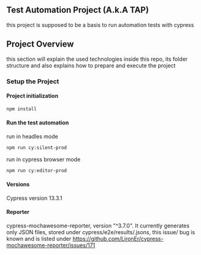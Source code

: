 ## Test Automation Project (A.k.A TAP)

this project is supposed to be a basis to run automation tests with cypress

## Project Overview

this section will explain the used technologies inside this repo, its folder structure
and also explains how to prepare and execute the project

### Setup the Project

#### Project initialization

```bash
npm install
```

#### Run the test automation

run in headles mode

```bash
npm run cy:silent-prod
```

run in cypress browser mode

```bash
npm run cy:editor-prod
```

#### Versions

Cypress version 13.3.1

#### Reporter

cypress-mochawesome-reporter, version "^3.7.0". It currently generates only JSON files, stored under cypress/e2e/results/.jsons, this issue/ bug is known and is listed under https://github.com/LironEr/cypress-mochawesome-reporter/issues/171
